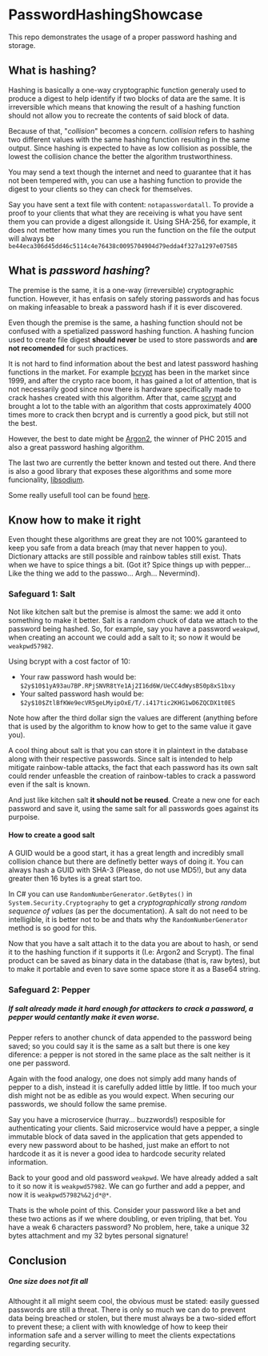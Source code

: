# PasswordHashingShowcase

This repo demonstrates the usage of a proper password hashing and storage.


## What is hashing?

Hashing is basically a one-way cryptographic function generaly used to produce a digest to help
identify if two blocks of data are the same. It is irreversible which means that knowing the
result of a hashing function should not allow you to recreate the contents of said block of
data.

Because of that, "_collision_" becomes a concern. _collision_ refers to hashing two different 
values with the same hashing function resulting in the same output. Since hashing is expected 
to have as low collision as possible, the lowest the collision chance the better the algorithm
trustworthiness.

You may send a text though the internet and need to guarantee that it has not been tempered 
with, you can use a hashing function to provide the digest to your clients so they can check for
themselves.

Say you have sent a text file with content: `notapasswordatall`. To provide a proof to your clients
that what they are receiving is what you have sent them you can provide a digest allongside it.
Using SHA-256, for example, it does not metter how many times you run the function on the file
the output will always be `be44eca306d45dd46c5114c4e76438c0095704904d79edda4f327a1297e07585`

## What is _password hashing_?

The premise is the same, it is a one-way (irreversible) cryptographic function. However, it has 
enfasis on safely storing passwords and has focus on making infeasable to break a password hash
if it is ever discovered.

Even though the premise is the same, a hashing function should not be confused with a spetialized
password hashing function. A hashing funcion used to create file digest **should never** be used
to store passwords and **are not recomended** for such practices.

It is not hard to find information about the best and latest password hashing functions in the
market. For example [bcrypt](https://bcrypt.online/) has been in the market since 1999, and after
the crypto race boom, it has gained a lot of attention, that is not necessarily good since now
there is hardware specifically made to crack hashes created with this algorithm. After that, came
[scrypt](https://www.tarsnap.com/scrypt.html) and brought a lot to the table with an algorithm
that costs approximately 4000 times more to crack then bcrypt and is currently a good pick, but
still not the best.

However, the best to date might be [Argon2](https://github.com/p-h-c/phc-winner-argon2), the 
winner of PHC 2015 and also a great password hashing algorithm.

The last two are currently the better known and tested out there. And there is also a good library
that exposes these algorithms and some more funcionality, [libsodium](https://doc.libsodium.org/).

Some really usefull tool can be found [here](https://esse.tools/).

## Know how to make it right

Even thought these algorithms are great they are not 100% garanteed to keep you safe from a 
data breach (may that never happen to you). Dictionary attacks are still possible and rainbow tables
still exist. Thats when we have to spice things a bit. (Got it? Spice things up with pepper... 
Like the thing we add to the passwo... Argh... Nevermind).

### Safeguard 1: Salt

Not like kitchen salt but the premise is almost the same: we add it onto something to make it 
better.
Salt is a random chuck of data we attach to the password being hashed. 
So, for example, say you have a password `weakpwd`, when creating an account we could add a salt
to it; so now it would be `weakpwd57982`.

Using bcrypt with a cost factor of 10:

- Your raw password hash would be: `$2y$10$1yA93au7BP.RPjSNVR8tYe1Aj2I16d6W/UeCC4dWysBS0p8xS1bxy`
- Your salted password hash would be: `$2y$10$ZtlBfKWe9ecVR5geLMyipOxE/T/.i417tic2KHG1wD6ZQCDX1t0ES`

Note how after the third dollar sign the values are different (anything before that is used by the
algorithm to know how to get to the same value it gave you).

A cool thing about salt is that you can store it in plaintext in the database along with their
respective passwords. Since salt is intended to help mitigate rainbow-table attacks, the fact that
each password has its own salt could render unfeasble the creation of rainbow-tables to crack a 
password even if the salt is known.

And just like kitchen salt **it should not be reused**. Create a new one for each password and save
it, using the same salt for all passwords goes against its purpoise.

#### How to create a good salt

A GUID would be a good start, it has a great length and incredibly small collision chance
but there are definetly better ways of doing it.
You can always hash a GUID with SHA-3 (Please, do not use MD5!), but any data greater then 16 
bytes is a great start too.

In C# you can use `RandomNumberGenerator.GetBytes()` in `System.Security.Cryptography` to get a 
_cryptographically strong random sequence of values_ (as per the documentation). A salt do not need
to be intelligible, it is better not to be and thats why the `RandomNumberGenerator` method is 
so good for this.

Now that you have a salt attach it to the data you are about to hash, or send it to the hashing
function if it supports it (I.e: Argon2 and Scrypt). The final product can be saved as binary data
in the database (that is, raw bytes), but to make it portable and even to save some space store it
as a Base64 string.

### Safeguard 2: Pepper

##### If salt already made it hard enough for attackers to crack a password, a _pepper_ would centantly make it even worse.

Pepper refers to another chunck of data appended to the password being saved; so you could say
it is the same as a salt but there is one key diference: a pepper is not stored in the same place
as the salt neither is it one per password.

Again with the food analogy, one does not simply add many hands of pepper to a dish, instead it is
carefully added little by little. If too much your dish might not be as edible as you would expect.
When securing our passwords, we should follow the same premise.

Say you have a microservice (hurray... buzzwords!) resposible for authenticating your clients.
Said microservice would have a pepper, a single immutable block of data saved in the application 
that gets appended to every new password about to be hashed, just make an effort to not hardcode 
it as it is never a good idea to hardcode security related information.

Back to your good and old password `weakpwd`. We have already added a salt to it so now it is
`weakpwd57982`. We can go further and add a pepper, and now it is `weakpwd57982%&2jd*@*`.

Thats is the whole point of this. Consider your password like a bet and these two actions as if we
where doubling, or even tripling, that bet. You have a weak 6 characters password? No problem, 
here, take a unique 32 bytes attachment and my 32 bytes personal signature!

## Conclusion
##### One size does not fit all

Althought it all might seem cool, the obvious must be stated: easily guessed passwords are still
a threat. There is only so much we can do to prevent data being breached or stolen, but there must
always be a two-sided effort to prevent these; a client with with knowledge of how to keep their 
information safe and a server willing to meet the clients expectations regarding security.
